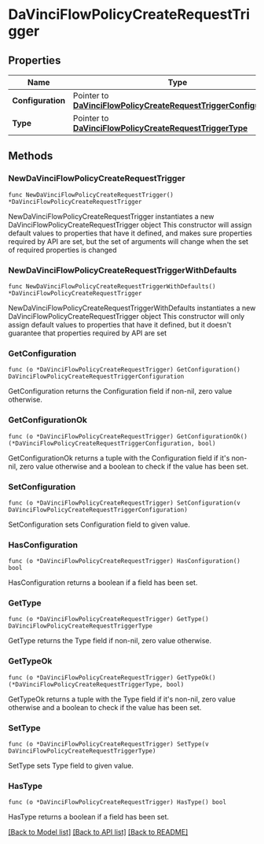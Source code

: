 # DaVinciFlowPolicyCreateRequestTrigger

## Properties

Name | Type | Description | Notes
------------ | ------------- | ------------- | -------------
**Configuration** | Pointer to [**DaVinciFlowPolicyCreateRequestTriggerConfiguration**](DaVinciFlowPolicyCreateRequestTriggerConfiguration.md) |  | [optional] 
**Type** | Pointer to [**DaVinciFlowPolicyCreateRequestTriggerType**](DaVinciFlowPolicyCreateRequestTriggerType.md) |  | [optional] [default to DAVINCIFLOWPOLICYCREATEREQUESTTRIGGERTYPE_AUTHENTICATION]

## Methods

### NewDaVinciFlowPolicyCreateRequestTrigger

`func NewDaVinciFlowPolicyCreateRequestTrigger() *DaVinciFlowPolicyCreateRequestTrigger`

NewDaVinciFlowPolicyCreateRequestTrigger instantiates a new DaVinciFlowPolicyCreateRequestTrigger object
This constructor will assign default values to properties that have it defined,
and makes sure properties required by API are set, but the set of arguments
will change when the set of required properties is changed

### NewDaVinciFlowPolicyCreateRequestTriggerWithDefaults

`func NewDaVinciFlowPolicyCreateRequestTriggerWithDefaults() *DaVinciFlowPolicyCreateRequestTrigger`

NewDaVinciFlowPolicyCreateRequestTriggerWithDefaults instantiates a new DaVinciFlowPolicyCreateRequestTrigger object
This constructor will only assign default values to properties that have it defined,
but it doesn't guarantee that properties required by API are set

### GetConfiguration

`func (o *DaVinciFlowPolicyCreateRequestTrigger) GetConfiguration() DaVinciFlowPolicyCreateRequestTriggerConfiguration`

GetConfiguration returns the Configuration field if non-nil, zero value otherwise.

### GetConfigurationOk

`func (o *DaVinciFlowPolicyCreateRequestTrigger) GetConfigurationOk() (*DaVinciFlowPolicyCreateRequestTriggerConfiguration, bool)`

GetConfigurationOk returns a tuple with the Configuration field if it's non-nil, zero value otherwise
and a boolean to check if the value has been set.

### SetConfiguration

`func (o *DaVinciFlowPolicyCreateRequestTrigger) SetConfiguration(v DaVinciFlowPolicyCreateRequestTriggerConfiguration)`

SetConfiguration sets Configuration field to given value.

### HasConfiguration

`func (o *DaVinciFlowPolicyCreateRequestTrigger) HasConfiguration() bool`

HasConfiguration returns a boolean if a field has been set.

### GetType

`func (o *DaVinciFlowPolicyCreateRequestTrigger) GetType() DaVinciFlowPolicyCreateRequestTriggerType`

GetType returns the Type field if non-nil, zero value otherwise.

### GetTypeOk

`func (o *DaVinciFlowPolicyCreateRequestTrigger) GetTypeOk() (*DaVinciFlowPolicyCreateRequestTriggerType, bool)`

GetTypeOk returns a tuple with the Type field if it's non-nil, zero value otherwise
and a boolean to check if the value has been set.

### SetType

`func (o *DaVinciFlowPolicyCreateRequestTrigger) SetType(v DaVinciFlowPolicyCreateRequestTriggerType)`

SetType sets Type field to given value.

### HasType

`func (o *DaVinciFlowPolicyCreateRequestTrigger) HasType() bool`

HasType returns a boolean if a field has been set.


[[Back to Model list]](../README.md#documentation-for-models) [[Back to API list]](../README.md#documentation-for-api-endpoints) [[Back to README]](../README.md)


